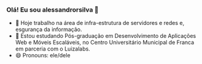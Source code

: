 ### Olá! Eu sou alessandrorsilva 👋

- 🔭 Hoje trabalho na área de infra-estrutura de servidores e redes e, esgurança da informação.
- 🌱 Estou estudando Pós-graduação em Desenvolvimento de Aplicações Web e Móveis Escaláveis, no Centro Universitário Municipal de Franca em parceria com o Luizalabs.
- 😄 Pronouns: ele/dele

<!--
- 🔭 I’m currently working on ...
- 🌱 I’m currently learning ...
- 👯 I’m looking to collaborate on ...
- 🤔 I’m looking for help with ...
- 💬 Ask me about ...
- 📫 How to reach me: ...
- 😄 Pronouns: ...
- ⚡ Fun fact: ...
-->
